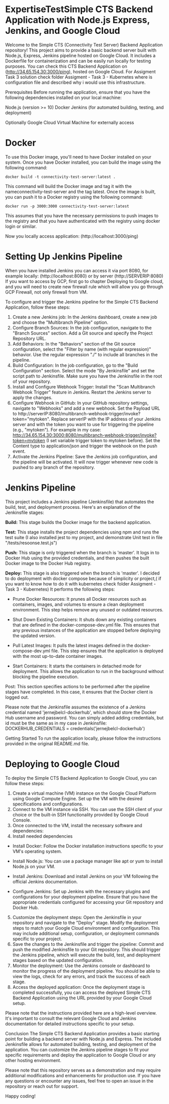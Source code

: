 # ExpertiseTestSimple CTS Backend Application with Node.js Express, Jenkins, and Google Cloud
Welcome to the Simple CTS (Connectivity Test Server) Backend Application repository! This project aims to provide a basic backend server built with Node.js, Express, Jenkins pipeline hosted on Google Cloud.
It includes a Dockerfile for containerization and can be easily run locally for testing purposes.
You can check this CTS Backend Application on (http://34.65.154.30:3000/ping), hosted on Google Cloud.
For Assigment Task 3 solution check folder Assigment - Task 3 - Kubernetes where is configuration file and described why i would use this infrastructure.

Prerequisites
Before running the application, ensure that you have the following dependencies installed on your local machine:

Node.js (version >= 10)
Docker
Jenkins (for automated building, testing, and deployment)

Optionally
Google Cloud Virtual Machine for externally access

# Docker
To use this Docker image, you'll need to have Docker installed on your system. Once you have Docker installed, 
you can build the image using the following command:

`docker build -t connectivity-test-server:latest .`

This command will build the Docker image and tag it with the nameconnectivity-test-server and the tag latest.
Once the image is built, you can push it to a Docker registry using the following command:

`docker run -p 3000:3000 connectivity-test-server:latest`

This assumes that you have the necessary permissions to push images to the registry and that you have authenticated with the registry using docker login or similar.

Now you locally access application: (http://localhost:3000/ping)

# Setting Up Jenkins Pipeline

When you have installed Jenkins you can access it via port 8080, for example locally: (http://localhost:8080) or by server (http://SERVERIP:8080)
If you want to access by GCP, first go to chapter Deploying to Google cloud, and you will need to create new firewall rule which will allow you go through GCP Firewall, not only firewall from VM.

To configure and trigger the Jenkins pipeline for the Simple CTS Backend Application, follow these steps:

1. Create a new Jenkins job: In the Jenkins dashboard, create a new job and choose the "Multibranch Pipeline" option.
2. Configure Branch Sources: In the job configuration, navigate to the "Branch Sources" section. Add a Git source and specify the Project Repository URL.
3. Add Behaviors: In the "Behaviors" section of the Git source configuration, select the "Filter by name (with regular expression)" behavior. Use the regular expression "./" to include all branches in the pipeline.
4. Build Configuration: In the job configuration, go to the "Build Configuration" section. Select the mode "By Jenkinsfile" and set the script path to Jenkinsfile. Make sure you have the Jenkinsfile in the root of your repository.
5. Install and Configure Webhook Trigger: Install the "Scan Multibranch Webhook Trigger" feature in Jenkins. Restart the Jenkins server to apply the changes.
6. Configure Webhook in GitHub: In your GitHub repository settings, navigate to "Webhooks" and add a new webhook. Set the Payload URL to http://serverIP:8080/multibranch-webhook-trigger/invoke?token="mytoken".
Replace serverIP with the IP address of your Jenkins server and <trigger-token> with the token you want to use for triggering the pipeline (e.g., "mytoken").
For example in my case: http://34.65.154.30:3000:8080/multibranch-webhook-trigger/invoke?token=mytoken (I set variable trigger token to mytoken before).
Set the Content type to application/json and trigger the webhook on the push event.
7. Activate the Jenkins Pipeline: Save the Jenkins job configuration, and the pipeline will be activated. It will now trigger whenever new code is pushed to any branch of the repository.

# Jenkins Pipeline

This project includes a Jenkins pipeline (Jenkinsfile) that automates the build, test, and deployment process. Here's an explanation of the Jenkinsfile stages:

**Build:** This stage builds the Docker image for the backend application.

  

**Test:** This stage installs the project dependencies using npm and runs the test suite (I also installed jest to my project, and demonstrate Unit test in file "/tests/resoonse.test.js")

  
  
**Push:** This stage is only triggered when the branch is 'master'. It logs in to Docker Hub using the provided credentials, and then pushes the built Docker image to the Docker Hub registry.

  
  
**Deploy:** This stage is also triggered when the branch is 'master'. I decided to do deployment with docker compose because of simplicity or project,( if you want to know how to do it with kubernetes check folder Assigment - Task 3 - Kubernetes) It performs the following steps:

  
  
- Prune Docker Resources: It prunes all Docker resources such as containers, images, and volumes to ensure a clean deployment environment. This step helps remove any unused or outdated resources.

  
  
- Shut Down Existing Containers: It shuts down any existing containers that are defined in the docker-compose-dev.yml file. This ensures that any previous instances of the application are stopped before deploying the updated version.

  
  
- Pull Latest Images: It pulls the latest images defined in the docker-compose-dev.yml file. This step ensures that the application is deployed with the most up-to-date container images.

  
  
- Start Containers: It starts the containers in detached mode for deployment. This allows the application to run in the background without blocking the pipeline execution.

  
Post: This section specifies actions to be performed after the pipeline stages have completed. In this case, it ensures that the Docker client is logged out.

  
  
Please note that the Jenkinsfile assumes the existence of a Jenkins credential named 'jernejbelcl-dockerhub', which should store the Docker Hub username and password.
You can simply added adding credentials, but id must be the same as in my case in Jenkinsfile: DOCKERHUB_CREDENTIALS = credentials('jernejbelcl-dockerhub')

Getting Started
To run the application locally, please follow the instructions provided in the original README.md file.

# Deploying to Google Cloud

To deploy the Simple CTS Backend Application to Google Cloud, you can follow these steps:

1. Create a virtual machine (VM) instance on the Google Cloud Platform using Google Compute Engine. Set up the VM with the desired specifications and configurations.
2. Connect to the VM instance via SSH. You can use the SSH client of your choice or the built-in SSH functionality provided by Google Cloud Console.
3. Once connected to the VM, install the necessary software and dependencies:
4. Install needed dependencies
  
  
- Install Docker: Follow the Docker installation instructions specific to your VM's operating system.
  
  
- Install Node.js: You can use a package manager like apt or yum to install Node.js on your VM.
  
  
- Install Jenkins: Download and install Jenkins on your VM following the official Jenkins documentation.
  
  
- Configure Jenkins: Set up Jenkins with the necessary plugins and configurations for your deployment pipeline. Ensure that you have the appropriate credentials configured for accessing your Git repository and Docker Hub.
5. Customize the deployment steps: Open the Jenkinsfile in your repository and navigate to the "Deploy" stage. Modify the deployment steps to match your Google Cloud environment and configuration. This may include additional setup, configuration, or deployment commands specific to your project.
6. Save the changes to the Jenkinsfile and trigger the pipeline: Commit and push the modified Jenkinsfile to your Git repository. This should trigger the Jenkins pipeline, which will execute the build, test, and deployment stages based on the updated configuration.
7. Monitor the deployment: Use the Jenkins console or dashboard to monitor the progress of the deployment pipeline. You should be able to view the logs, check for any errors, and track the success of each stage.
8. Access the deployed application: Once the deployment stage is completed successfully, you can access the deployed Simple CTS Backend Application using the URL provided by your Google Cloud setup.

Please note that the instructions provided here are a high-level overview. It's important to consult the relevant Google Cloud and Jenkins documentation for detailed instructions specific to your setup.

Conclusion
The Simple CTS Backend Application provides a basic starting point for building a backend server with Node.js and Express. The included Jenkinsfile allows for automated building, testing, and deployment of the application. You can customize the Jenkins pipeline stages to fit your specific requirements and deploy the application to Google Cloud or any other hosting environment.

Please note that this repository serves as a demonstration and may require additional modifications and enhancements for production use. If you have any questions or encounter any issues, feel free to open an issue in the repository or reach out for support.

Happy coding!
